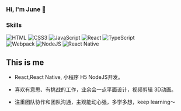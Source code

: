 ### Hi, I'm June 👋

### Skills
<div>
  <img src="https://img.shields.io/badge/html-%23E34F26.svg?&style=flat-square&logo=html5&logoColor=white" alt="HTML" />
    <img src="https://img.shields.io/badge/css-%231572B6.svg?&style=flat-square&logo=css3&logoColor=white" alt="CSS3" />
  <img src="https://img.shields.io/badge/javascript-%23323330.svg?&style=flat-square&logo=javascript&logoColor=%23F7DF1E" alt="JavaScript" />
  <img src="https://img.shields.io/badge/vue.js-%2335495e.svg?logo=vue.js&logoColor=%234fc08d&style=flat-square" alt="React" />
  <img src="https://img.shields.io/badge/typescript-%23007acc.svg?logo=typescript&logoColor=white&style=flat-square" alt="TypeScript" /><br/>
      <img src="https://img.shields.io/badge/webpack-%231e72b3.svg?logo=webpack&logoColor=white&style=flat-square" alt="Webpack" />
      <img src="https://img.shields.io/badge/node.js-%2343853D.svg?&style=flat-square&logo=node.js&logoColor=white" alt="NodeJS" />
  <img src="https://img.shields.io/badge/react-%2320232a.svg?&style=flat-square&logo=react&logoColor=%2361DAFB" alt="React Native" />
</div>


## This is me

- React,React Native, 小程序 H5 NodeJS开发。

- 喜欢有意思、有挑战的工作，业余会一点平面设计，视频剪辑 3D动画。

- 注重团队协作和团队沟通，主观能动心强，多学多想，keep learning～
